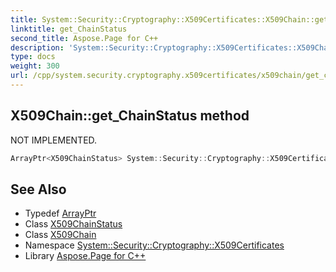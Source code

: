 ```yaml
---
title: System::Security::Cryptography::X509Certificates::X509Chain::get_ChainStatus method
linktitle: get_ChainStatus
second_title: Aspose.Page for C++
description: 'System::Security::Cryptography::X509Certificates::X509Chain::get_ChainStatus method. NOT IMPLEMENTED in C++.'
type: docs
weight: 300
url: /cpp/system.security.cryptography.x509certificates/x509chain/get_chainstatus/
---
```

## X509Chain::get_ChainStatus method


NOT IMPLEMENTED.

```cpp
ArrayPtr<X509ChainStatus> System::Security::Cryptography::X509Certificates::X509Chain::get_ChainStatus()
```


## See Also

* Typedef [ArrayPtr](../../../system/arrayptr/)
* Class [X509ChainStatus](../../x509chainstatus/)
* Class [X509Chain](../)
* Namespace [System::Security::Cryptography::X509Certificates](../../)
* Library [Aspose.Page for C++](../../../)
